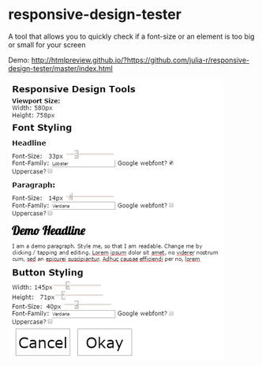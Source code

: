 # responsive-design-tester
A tool that allows you to quickly check if a font-size or an element is too big or small for your screen

Demo: http://htmlpreview.github.io/?https://github.com/julia-r/responsive-design-tester/master/index.html



![Image](https://github.com/julia-r/responsive-design-tester/blob/master/screenshot.png?raw=true)
